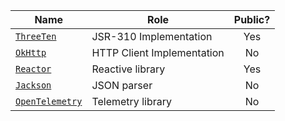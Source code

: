| Name              | Role                          | Public? |
|-------------------|-------------------------------|:-------:|
| [`ThreeTen`]      | JSR-310 Implementation        | Yes     |
| [`OkHttp`]        | HTTP Client Implementation    | No      |
| [`Reactor`]       | Reactive library              | Yes     |
| [`Jackson`]       | JSON parser                   | No      |
| [`OpenTelemetry`] | Telemetry library             | No      |

[`ThreeTen`]: https://www.threeten.org/threetenbp/
[`OkHttp`]: https://square.github.io/okhttp/
[`Reactor`]: http://protectreactor.io
[`Jackson`]: https://github.com/FasterXML/jackson
[`OpenTelemetry`]: https://opentelemetry.io/
